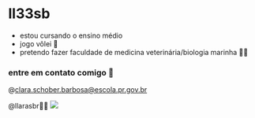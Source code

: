 # ll33sb
- estou cursando o ensino médio
- jogo vôlei 🏐
- pretendo fazer faculdade de medicina veterinária/biologia marinha 🐾🦭

### entre em contato comigo 💨
@clara.schober.barbosa@escola.pr.gov.br

@llarasbr🎀🫧
![](https://tenor.com/pt-BR/view/boiadeira-ana-flavia-castela-ana-castela-ana-gif-18054462508153116437)
